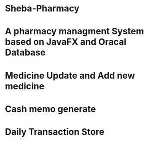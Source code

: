 # Sheba-Pharmacy
# A pharmacy managment System based on JavaFX and Oracal Database
# Medicine Update and Add new medicine
# Cash memo generate
# Daily Transaction Store
